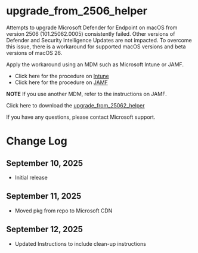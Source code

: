 # upgrade_from_2506_helper

Attempts to upgrade Microsoft Defender for Endpoint on macOS from version 2506 (101.25062.0005) consistently failed.  Other versions of Defender and Security Intelligence Updates are not impacted. To overcome this issue, there is a workaround for supported macOS versions and beta versions of macOS 26.

Apply the workaround using an MDM such as Microsoft Intune or JAMF.

- Click here for the procedure on [Intune](Intune09122025.pdf)
- Click here for the procedure on [JAMF](JAMF09122025.pdf)

**NOTE** If you use another MDM, refer to the instructions on JAMF.

Click here to download the [upgrade_from_25062_helper](https://officecdn-microsoft-com.akamaized.net/pr/C1297A47-86C4-4C1F-97FA-950631F94777/MacAutoupdate/upgrade_from_25062_helper.pkg)

If you have any questions, please contact Microsoft support.

# Change Log

## September 10, 2025
- Initial release

## September 11, 2025
- Moved pkg from repo to Microsoft CDN

## September 12, 2025
- Updated Instructions to include clean-up instructions
